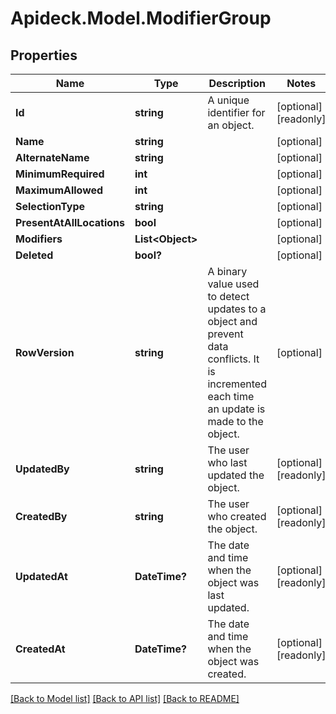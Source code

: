# Apideck.Model.ModifierGroup

## Properties

Name | Type | Description | Notes
------------ | ------------- | ------------- | -------------
**Id** | **string** | A unique identifier for an object. | [optional] [readonly] 
**Name** | **string** |  | [optional] 
**AlternateName** | **string** |  | [optional] 
**MinimumRequired** | **int** |  | [optional] 
**MaximumAllowed** | **int** |  | [optional] 
**SelectionType** | **string** |  | [optional] 
**PresentAtAllLocations** | **bool** |  | [optional] 
**Modifiers** | **List&lt;Object&gt;** |  | [optional] 
**Deleted** | **bool?** |  | [optional] 
**RowVersion** | **string** | A binary value used to detect updates to a object and prevent data conflicts. It is incremented each time an update is made to the object. | [optional] 
**UpdatedBy** | **string** | The user who last updated the object. | [optional] [readonly] 
**CreatedBy** | **string** | The user who created the object. | [optional] [readonly] 
**UpdatedAt** | **DateTime?** | The date and time when the object was last updated. | [optional] [readonly] 
**CreatedAt** | **DateTime?** | The date and time when the object was created. | [optional] [readonly] 

[[Back to Model list]](../README.md#documentation-for-models) [[Back to API list]](../README.md#documentation-for-api-endpoints) [[Back to README]](../README.md)

